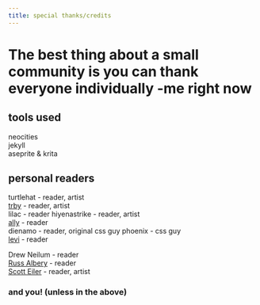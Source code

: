 ```yaml
---
title: special thanks/credits
---
```

# The best thing about a small community is you can thank everyone individually -me right now

## tools used  
neocities  
jekyll  
aseprite & krita  

## personal readers
turtlehat - reader, artist  
[trby](https://trollbreeder.neocities.org) - reader, artist  
lilac - reader
hiyenastrike - reader, artist  
[ally](https://bsky.app/profile/did:plc:ej5c6soxzjn2almepo6lk6hd) - reader  
dienamo - reader, original css guy
phoenix - css guy  
[levi](https://www.antarticempire.net) - reader  

Drew Neilum - reader  
[Russ Albery](https://www.eyrie.org/~eagle) - reader  
[Scott Eiler](https://www.eilertech.com) - reader, artist


### and you! (unless in the above)
